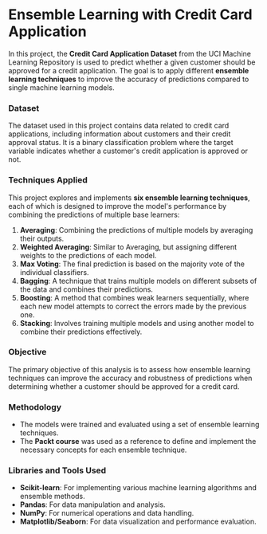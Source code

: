 # Ensemble Learning with Credit Card Application 

In this project, the **Credit Card Application Dataset** from the UCI Machine Learning Repository is used to predict whether a given customer should be approved for a credit application. The goal is to apply different **ensemble learning techniques** to improve the accuracy of predictions compared to single machine learning models.

### Dataset
The dataset used in this project contains data related to credit card applications, including information about customers and their credit approval status. It is a binary classification problem where the target variable indicates whether a customer's credit application is approved or not.

### Techniques Applied
This project explores and implements **six ensemble learning techniques**, each of which is designed to improve the model's performance by combining the predictions of multiple base learners:

1. **Averaging**: Combining the predictions of multiple models by averaging their outputs.
2. **Weighted Averaging**: Similar to Averaging, but assigning different weights to the predictions of each model.
3. **Max Voting**: The final prediction is based on the majority vote of the individual classifiers.
4. **Bagging**: A technique that trains multiple models on different subsets of the data and combines their predictions.
5. **Boosting**: A method that combines weak learners sequentially, where each new model attempts to correct the errors made by the previous one.
6. **Stacking**: Involves training multiple models and using another model to combine their predictions effectively.

### Objective
The primary objective of this analysis is to assess how ensemble learning techniques can improve the accuracy and robustness of predictions when determining whether a customer should be approved for a credit card.

### Methodology
- The models were trained and evaluated using a set of ensemble learning techniques.
- The **Packt course** was used as a reference to define and implement the necessary concepts for each ensemble technique.

### Libraries and Tools Used

- **Scikit-learn**: For implementing various machine learning algorithms and ensemble methods.
- **Pandas**: For data manipulation and analysis.
- **NumPy**: For numerical operations and data handling.
- **Matplotlib/Seaborn**: For data visualization and performance evaluation.
